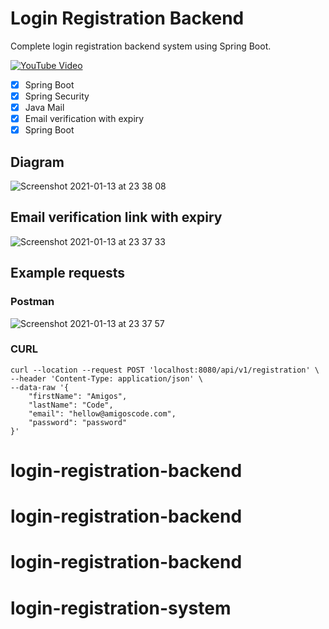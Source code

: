 # Login Registration Backend 

Complete login registration backend system using Spring Boot.

[![YouTube Video](https://user-images.githubusercontent.com/40702606/104790682-d62ac880-578f-11eb-8353-aa68739ffe42.png)](https://www.youtube.com/watch?v=QwQuro7ekvc)

- [x] Spring Boot
- [x] Spring Security
- [x] Java Mail
- [x] Email verification with expiry
- [x] Spring Boot

## Diagram
![Screenshot 2021-01-13 at 23 38 08](https://user-images.githubusercontent.com/40702606/104789980-15581a00-578e-11eb-998d-30f2e6a9f461.png)

## Email verification link with expiry
![Screenshot 2021-01-13 at 23 37 33](https://user-images.githubusercontent.com/40702606/104789893-0c674880-578e-11eb-939a-2a1cd3a8dfd2.png)

## Example requests
### Postman
![Screenshot 2021-01-13 at 23 37 57](https://user-images.githubusercontent.com/40702606/104790087-7a137480-578e-11eb-8141-307a8850c39e.png)

### CURL
```
curl --location --request POST 'localhost:8080/api/v1/registration' \
--header 'Content-Type: application/json' \
--data-raw '{
    "firstName": "Amigos",
    "lastName": "Code",
    "email": "hellow@amigoscode.com",
    "password": "password"
}'
```
# login-registration-backend
# login-registration-backend
# login-registration-backend
# login-registration-system
